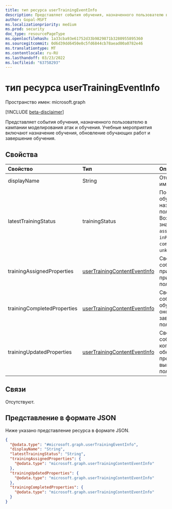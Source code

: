 ```yaml
---
title: тип ресурса userTrainingEventInfo
description: Представляет события обучения, назначенного пользователю в кампании моделирования атак и обучения.
author: Gopal-MSFT
ms.localizationpriority: medium
ms.prod: security
doc_type: resourcePageType
ms.openlocfilehash: 1a33cba93e61752d33b9829871b3280955895360
ms.sourcegitcommit: 0d6d39dd6450e0c5fd6844cb78aead00a0782e46
ms.translationtype: MT
ms.contentlocale: ru-RU
ms.lasthandoff: 03/23/2022
ms.locfileid: "63758293"
---
```

# <a name="usertrainingeventinfo-resource-type"></a>тип ресурса userTrainingEventInfo

Пространство имен: microsoft.graph

[!INCLUDE [beta-disclaimer](../../includes/beta-disclaimer.md)]

Представляет события обучения, назначенного пользователю в кампании моделирования атак и обучения. Учебные мероприятия включают назначение обучения, обновление обучающих работ и завершение обучения.

## <a name="properties"></a>Свойства
|Свойство|Тип|Описание|
|:---|:---|:---|
|displayName|String|Отображение имени тренинга.|
|latestTrainingStatus|trainingStatus|Последний статус обучения, назначенного пользователю. Возможные значения: `unknown`, `assigned`, `inProgress`, `completed`, `overdue`, `unknownFutureValue`.|
|trainingAssignedProperties|[userTrainingContentEventInfo](../resources/usertrainingcontenteventinfo.md)|Сведения о событии обучения при его присвоении пользователю.|
|trainingCompletedProperties|[userTrainingContentEventInfo](../resources/usertrainingcontenteventinfo.md)|Сведения о событиях обучения, когда оно было завершено пользователем.|
|trainingUpdatedProperties|[userTrainingContentEventInfo](../resources/usertrainingcontenteventinfo.md)|Сведения о событии обучения, когда оно было обновлено или в процессе выполнения пользователем.|

## <a name="relationships"></a>Связи
Отсутствуют.

## <a name="json-representation"></a>Представление в формате JSON
Ниже указано представление ресурса в формате JSON.
<!-- {
  "blockType": "resource",
  "@odata.type": "microsoft.graph.userTrainingEventInfo"
}
-->
``` json
{
  "@odata.type": "#microsoft.graph.userTrainingEventInfo",
  "displayName": "String",
  "latestTrainingStatus": "String",
  "trainingAssignedProperties": {
    "@odata.type": "microsoft.graph.userTrainingContentEventInfo"
  },
  "trainingUpdatedProperties": {
    "@odata.type": "microsoft.graph.userTrainingContentEventInfo"
  },
  "trainingCompletedProperties": {
    "@odata.type": "microsoft.graph.userTrainingContentEventInfo"
  }
}
```


